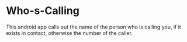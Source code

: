 Who-s-Calling
=============

This android app calls out the name of the person who is calling you, if it exists in contact, otherwise the number of the caller.
